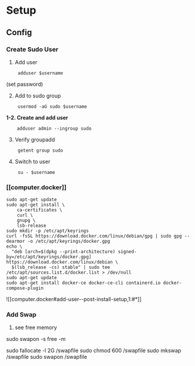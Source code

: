 # Setup
## Config
### Create Sudo User
1. Add user  

		adduser $username

(set password)

2. Add to sudo group  

		usermod -aG sudo $username

**1-2. Create and add user**

		adduser admin --ingroup sudo

3. Verify groupadd

		getent group sudo

4. Switch to user

		su - $username

### [[computer.docker]]
```
sudo apt-get update
sudo apt-get install \
    ca-certificates \
    curl \
    gnupg \
    lsb-release
sudo mkdir -p /etc/apt/keyrings
curl -fsSL https://download.docker.com/linux/debian/gpg | sudo gpg --dearmor -o /etc/apt/keyrings/docker.gpg
echo \
  "deb [arch=$(dpkg --print-architecture) signed-by=/etc/apt/keyrings/docker.gpg] https://download.docker.com/linux/debian \
  $(lsb_release -cs) stable" | sudo tee /etc/apt/sources.list.d/docker.list > /dev/null
sudo apt-get update
sudo apt-get install docker-ce docker-ce-cli containerd.io docker-compose-plugin
```
![[computer.docker#add-user--post-install-setup,1:#*]]

### Add Swap
1. see free memory

  sudo swapon -s
  free -m

sudo fallocate -l 2G /swapfile 
sudo chmod 600 /swapfile
sudo mkswap /swapfile 
sudo swapon /swapfile 